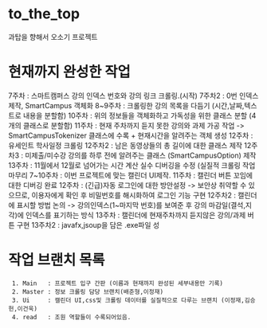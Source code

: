 # to_the_top
과탑을 향해서 오소기 프로젝트

# 현재까지 완성한 작업
   7주차    : 스마트캠퍼스 강의 인덱스 번호와 강의 링크 크롤링.(시작)
   7주차2   : 0번 인덱스 제작, SmartCampus 객체화
   8~9주차  : 크롤링한 강의 목록을 다듬기 (시간,날짜,텍스트로 내용을 분할함)
   10주차   : 위의 정보들을 객체화하고 가독성을 위한 클래스 분할 (4개의 클래스로 분할함)
   11주차   : 현재 주차까지 듣지 못한 강의와 과제 가공 작업 -> SmartCampusTokenizer 클래스에 수록 + 현재시간을 알려주는 객체 생성
   12주차   : 유세인트 학사일정 크롤링
   12주차2  : 남은 동영상들의 총 길이에 대한 클래스 제작
   12주차3  : 미제출/미수강 강의를 하루 전에 알려주는 클래스 (SmartCampusOption) 제작
   13주차   : 11월에서 12월로 넘어가는 시간 계산 실수 디버깅을 수정 (실질적 크롤링 작업 마무리
   7~10주차 : 이번 프로젝트에 맞는 캘린더 UI제작.
   11주차   : 캘린더 버튼 꼬임에 대한 디버깅 완료
   12주차   : (긴급)자동 로그인에 대한 방안설정 -> 보안상 취약할 수 있으므로, 이용자에게 확인 후 비밀번호를 해시화하여 로그인 기능 구현
   12주차2  : 캘린더에 표시할 방법 논의        -> 강의인덱스(1~마지막 번호)를 보여준 후 강의 마감일(결석,지각)에 인덱스를 표기하는 방식
   13주차   : 캘린더에 현재주차까지 듣지않은 강의/과제 버튼 구현
   13주차2  : javafx,jsoup을 담은 .exe파일 성
   
   
   
   
  # 작업 브랜치 목록
     1. Main   : 프로젝트 입구 간판 (이름과 현재까지 완성된 세부내용만 기록)
     2. Master : 정보 크롤링 담당 브랜치(배준형,이정재)
     3. Ui     : 캘린더 UI,css및 크롤링 데이터를 실질적으로 다루는 브랜치 (이정재,김승헌,이건욱)
     4. read   : 조원 역할들이 수록되어있음.
